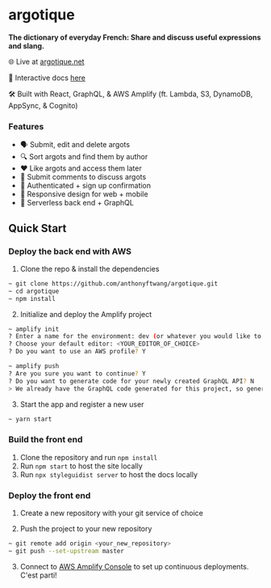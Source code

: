# argotique

**The dictionary of everyday French: Share and discuss useful expressions and slang.**

🌐 Live at [argotique.net](https://www.argotique.net)

📖 Interactive docs [here](https://anthonyftwang.github.io/argotique)

🛠 Built with React, GraphQL, & AWS Amplify (ft. Lambda, S3, DynamoDB, AppSync, & Cognito)

### Features

- 🗣️ Submit, edit and delete argots
- 🔍 Sort argots and find them by author
- ❤️ Like argots and access them later
- 💬 Submit comments to discuss argots
- 👮‍ Authenticated + sign up confirmation
- 📱 Responsive design for web + mobile
- 🚀 Serverless back end + GraphQL

## Quick Start

### Deploy the back end with AWS

1. Clone the repo & install the dependencies

```sh
~ git clone https://github.com/anthonyftwang/argotique.git
~ cd argotique
~ npm install
```

2. Initialize and deploy the Amplify project

```sh
~ amplify init
? Enter a name for the environment: dev (or whatever you would like to call this env)
? Choose your default editor: <YOUR_EDITOR_OF_CHOICE>
? Do you want to use an AWS profile? Y

~ amplify push
? Are you sure you want to continue? Y
? Do you want to generate code for your newly created GraphQL API? N
> We already have the GraphQL code generated for this project, so generating it here is not necessary.
```

3. Start the app and register a new user

```sh
~ yarn start
```

### Build the front end

1. Clone the repository and run `npm install`
2. Run `npm start` to host the site locally
3. Run `npx styleguidist server` to host the docs locally

### Deploy the front end

1. Create a new repository with your git service of choice

2. Push the project to your new repository

```sh
~ git remote add origin <your_new_repository>
~ git push --set-upstream master
```

3. Connect to [AWS Amplify Console](https://console.aws.amazon.com/amplify/home) to set up continuous deployments. C'est parti!
